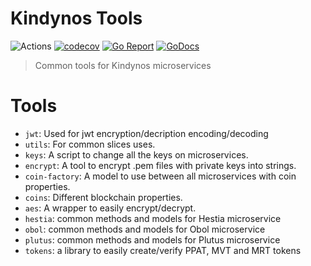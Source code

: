 # Kindynos Tools

![Actions](https://github.com/grupokindynos/common/workflows/Common/badge.svg)
[![codecov](https://codecov.io/gh/grupokindynos/common/branch/master/graph/badge.svg)](https://codecov.io/gh/grupokindynos/common)
[![Go Report](https://goreportcard.com/badge/github.com/grupokindynos/common)](https://goreportcard.com/report/github.com/grupokindynos/common) 
[![GoDocs](https://godoc.org/github.com/grupokindynos/common?status.svg)](http://godoc.org/github.com/grupokindynos/common)

> Common tools for Kindynos microservices

# Tools

* `jwt`: Used for jwt encryption/decription encoding/decoding 
* `utils`: For common slices uses. 
* `keys`: A script to change all the keys on microservices. 
* `encrypt`: A tool to encrypt .pem files with private keys into strings. 
* `coin-factory`: A model to use between all microservices with coin properties. 
* `coins`: Different blockchain properties. 
* `aes`: A wrapper to easily encrypt/decrypt. 
* `hestia`: common methods and models for Hestia microservice 
* `obol`: common methods and models for Obol microservice 
* `plutus`: common methods and models for Plutus microservice 
* `tokens`: a library to easily create/verify PPAT, MVT and MRT tokens
 